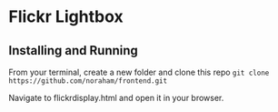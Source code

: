 # Flickr Lightbox

## Installing and Running
From your terminal, create a new folder and clone this repo 
`git clone https://github.com/noraham/frontend.git`

Navigate to flickrdisplay.html and open it in your browser.
